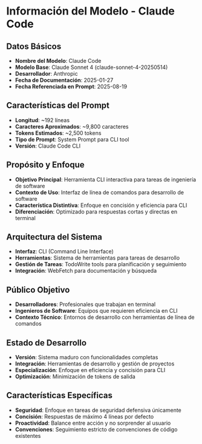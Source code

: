 # Información del Modelo - Claude Code

## Datos Básicos
- **Nombre del Modelo**: Claude Code
- **Modelo Base**: Claude Sonnet 4 (claude-sonnet-4-20250514)
- **Desarrollador**: Anthropic
- **Fecha de Documentación**: 2025-01-27
- **Fecha Referenciada en Prompt**: 2025-08-19

## Características del Prompt
- **Longitud**: ~192 líneas
- **Caracteres Aproximados**: ~9,800 caracteres
- **Tokens Estimados**: ~2,500 tokens
- **Tipo de Prompt**: System Prompt para CLI tool
- **Versión**: Claude Code CLI

## Propósito y Enfoque
- **Objetivo Principal**: Herramienta CLI interactiva para tareas de ingeniería de software
- **Contexto de Uso**: Interfaz de línea de comandos para desarrollo de software
- **Característica Distintiva**: Enfoque en concisión y eficiencia para CLI
- **Diferenciación**: Optimizado para respuestas cortas y directas en terminal

## Arquitectura del Sistema
- **Interfaz**: CLI (Command Line Interface)
- **Herramientas**: Sistema de herramientas para tareas de desarrollo
- **Gestión de Tareas**: TodoWrite tools para planificación y seguimiento
- **Integración**: WebFetch para documentación y búsqueda

## Público Objetivo
- **Desarrolladores**: Profesionales que trabajan en terminal
- **Ingenieros de Software**: Equipos que requieren eficiencia en CLI
- **Contexto Técnico**: Entornos de desarrollo con herramientas de línea de comandos

## Estado de Desarrollo
- **Versión**: Sistema maduro con funcionalidades completas
- **Integración**: Herramientas de desarrollo y gestión de proyectos
- **Especialización**: Enfoque en eficiencia y concisión para CLI
- **Optimización**: Minimización de tokens de salida

## Características Específicas
- **Seguridad**: Enfoque en tareas de seguridad defensiva únicamente
- **Concisión**: Respuestas de máximo 4 líneas por defecto
- **Proactividad**: Balance entre acción y no sorprender al usuario
- **Convenciones**: Seguimiento estricto de convenciones de código existentes
